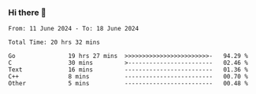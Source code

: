 ### Hi there 👋

<!--
**zhumeme/zhumeme** is a ✨ _special_ ✨ repository because its `README.md` (this file) appears on your GitHub profile.

Here are some ideas to get you started:

- 🔭 I’m currently working on ...
- 🌱 I’m currently learning ...
- 👯 I’m looking to collaborate on ...
- 🤔 I’m looking for help with ...
- 💬 Ask me about ...
- 📫 How to reach me: ...
- 😄 Pronouns: ...
- ⚡ Fun fact: ...
-->

<!--START_SECTION:waka-->

```all_time
From: 11 June 2024 - To: 18 June 2024

Total Time: 20 hrs 32 mins

Go               19 hrs 27 mins  >>>>>>>>>>>>>>>>>>>>>>>>-   94.29 %
C                30 mins         >------------------------   02.46 %
Text             16 mins         -------------------------   01.36 %
C++              8 mins          -------------------------   00.70 %
Other            5 mins          -------------------------   00.48 %
```

<!--END_SECTION:waka-->
